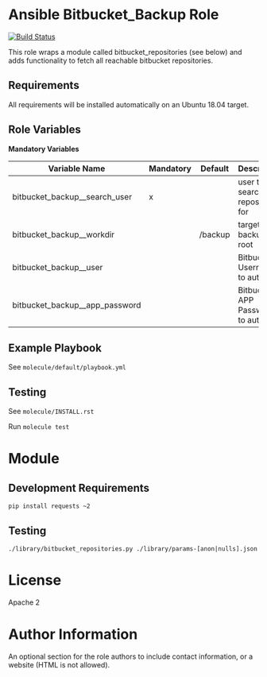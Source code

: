 Ansible Bitbucket_Backup Role
=============================

[![Build Status](https://travis-ci.org/computerlyrik/ansible-bitbucket_backup.svg?branch=master)](https://travis-ci.org/computerlyrik/ansible-kopano)


This role wraps a module called bitbucket_repositories (see below) and adds functionality to fetch all reachable bitbucket repositories.

Requirements
------------

All requirements will be installed automatically on an Ubuntu 18.04 target.


Role Variables
--------------

**Mandatory Variables**


| Variable Name | Mandatory | Default | Description |
| --------------|-----------|---------|-------------|
| bitbucket_backup__search_user | x |         | user to search repositories for |
| bitbucket_backup__workdir     |   | /backup | target backup root |
| bitbucket_backup__user        |   |         | Bitbucket Username to auth with |
| bitbucket_backup__app_password|   |         | Bitbucket APP Password to auth with |



Example Playbook
----------------

See `molecule/default/playbook.yml`

Testing
-------

See `molecule/INSTALL.rst`

Run `molecule test`

Module
======

Development Requirements
------------------------
`
pip install requests ~2
`

Testing
---------
`
./library/bitbucket_repositories.py ./library/params-[anon|nulls].json
`

License
=======

Apache 2

Author Information
==================

An optional section for the role authors to include contact information, or a
website (HTML is not allowed).
